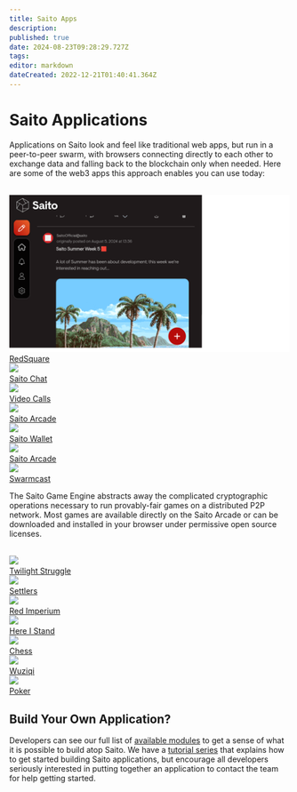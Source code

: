 ```yaml
---
title: Saito Apps
description: 
published: true
date: 2024-08-23T09:28:29.727Z
tags: 
editor: markdown
dateCreated: 2022-12-21T01:40:41.364Z
---
```


# Saito Applications

Applications on Saito look and feel like traditional web apps, but run in a peer-to-peer swarm, with browsers connecting directly to each other to exchange data and falling back to the blockchain only when needed. Here are some of the web3 apps this approach enables you can use today:

<br/>
<div class="app_container">

  <a href="/tech/applications/redsquare">
    <div class="app_box">
       <div class="app_img">
         <!--<img src="https://saito.io/twilight/img/arcade/arcade.jpg" />-->
         <img src="/red-square2.png" />
       </div>
       <div class="app_title">RedSquare</div>
    </div>
  </a>
  
  <a href="/tech/applications/chat">
    <div class="app_box">
       <div class="app_img">
         <img src="https://saito.io/twilight/img/arcade/arcade.jpg" />
       </div>
       <div class="app_title">Saito Chat</div>
    </div>
  </a>

  <a href="/tech/applications/videocall">
    <div class="app_box">
       <div class="app_img">
         <img src="https://saito.io/twilight/img/arcade/arcade.jpg" />
       </div>
       <div class="app_title">Video Calls</div>
    </div>
  </a>

  <a href="/tech/applications/arcade">
    <div class="app_box">
       <div class="app_img">
         <img src="https://saito.io/twilight/img/arcade/arcade.jpg" />
       </div>
       <div class="app_title">Saito Arcade</div>
     </div>
  </a>

  <a href="/tech/applications/wallet">
    <div class="app_box">
       <div class="app_img">
         <img src="https://saito.io/twilight/img/arcade/arcade.jpg" />
       </div>
       <div class="app_title">Saito Wallet</div>
    </div>
  </a>

  <a href="/tech/applications/arcade">
    <div class="app_box">
      <div class="app_img">
        <img src="https://saito.io/twilight/img/arcade/arcade.jpg" />
      </div>
      <div class="app_title">Saito Arcade</div>
    </div>
  </a>

  <a href="/tech/applications/swarmcast">
    <div class="app_box">
      <div class="app_img">
        <img src="https://saito.io/twilight/img/arcade/arcade.jpg" />
      </div>
      <div class="app_title">Swarmcast</div>
    </div>
  </a>

</div>

<p>The Saito Game Engine abstracts away the complicated cryptographic operations necessary to run provably-fair games on a distributed P2P network. Most games are available directly on the Saito Arcade or can be downloaded and installed in your browser under permissive open source licenses.</p>

<br/>
<div class="app_container">

  <a href="/tech/applications/twilight">
    <div class="app_box">
       <div class="app_img">
         <img src="https://saito.io/twilight/img/arcade/arcade.jpg" />
       </div>
       <div class="app_title">Twilight Struggle</div>
    </div>
  </a>

  <a href="/tech/applications/settlers">
    <div class="app_box">
       <div class="app_img">
         <img src="https://saito.io/settlers/img/arcade/arcade.jpg" />
       </div>
       <div class="app_title">Settlers</div>
    </div>
  </a>

  <a href="/tech/applications/imperium">
    <div class="app_box">
       <div class="app_img">
         <img src="https://staging.saito.io/imperium/img/arcade/arcade.jpg" />
       </div>
       <div class="app_title">Red Imperium</div>
     </div>
  </a>

  <a href="/tech/applications/his">
    <div class="app_box">
       <div class="app_img">
         <img src="https://staging.saito.io/his/img/arcade/arcade.jpg" />
       </div>
       <div class="app_title">Here I Stand</div>
    </div>
  </a>

  <a href="/tech/applications/chess">
    <div class="app_box">
      <div class="app_img">
        <img src="https://saito.io/chess/img/arcade/arcade.jpg" />
      </div>
      <div class="app_title">Chess</div>
    </div>
  </a>

  <a href="/tech/applications/wuziqi">
    <div class="app_box">
      <div class="app_img">
        <img src="https://saito.io/wuziqi/img/arcade/arcade.jpg" />
      </div>
      <div class="app_title">Wuziqi</div>
    </div>
  </a>

  <a href="/tech/applications/poker">
    <div class="app_box">
      <div class="app_img">
        <img src="https://saito.io/poker/img/arcade/arcade.jpg" />
      </div>
      <div class="app_title">Poker</div>
    </div>
  </a>

</div>

## Build Your Own Application?

Developers can see our full list of [available modules](https://github.com/SaitoTech/saito-lite-rust/tree/master/mods) to get a sense of what it is possible to build atop Saito. We have a [tutorial series](/tech/tutorials) that explains how to get started building Saito applications, but encourage all developers seriously interested in putting together an application to contact the team for help getting started.

